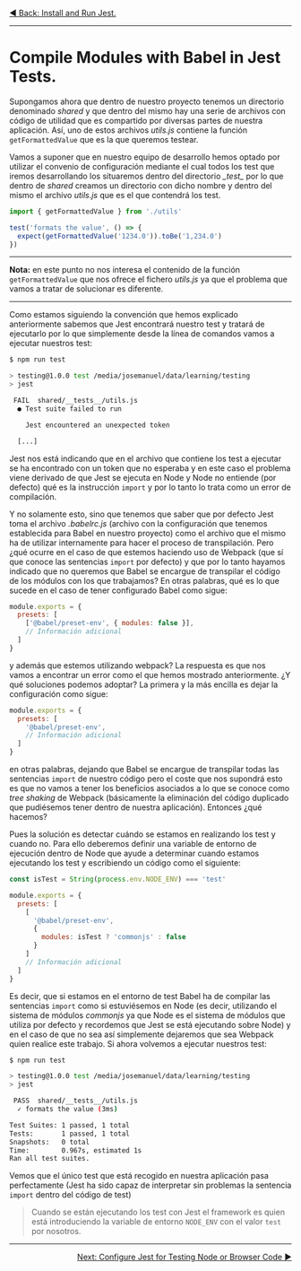 <p align="left">
 <a href="04_01.md">◀ Back: Install and Run Jest.</a>
</p>

---

# Compile Modules with Babel in Jest Tests.

Supongamos ahora que dentro de nuestro proyecto tenemos un directorio denominado *shared* y que dentro del mismo hay una serie de archivos con código de utilidad que es compartido por diversas partes de nuestra aplicación. Así, uno de estos archivos *utils.js* contiene la función `getFormattedValue` que es la que queremos testear.

Vamos a suponer que en nuestro equipo de desarrollo hemos optado por utilizar el convenio de configuración mediante el cual todos los test que iremos desarrollando los situaremos dentro del directorio *\__test\__* por lo que dentro de *shared* creamos un directorio con dicho nombre y dentro del mismo el archivo *utils.js* que es el que contendrá los test.


```js
import { getFormattedValue } from './utils'

test('formats the value', () => {
  expect(getFormattedValue('1234.0')).toBe('1,234.0')
})
```

---
**Nota:** en este punto no nos interesa el contenido de la función `getFormattedValue` que nos ofrece el fichero *utils.js* ya que el problema que vamos a tratar de solucionar es diferente.

---

Como estamos siguiendo la convención que hemos explicado anteriormente sabemos que Jest encontrará nuestro test y tratará de ejecutarlo por lo que simplemente desde la línea de comandos vamos a ejecutar nuestros test:

```bash
$ npm run test

> testing@1.0.0 test /media/josemanuel/data/learning/testing
> jest

 FAIL  shared/__tests__/utils.js
  ● Test suite failed to run

    Jest encountered an unexpected token

  [...]
```

Jest nos está indicando que en el archivo que contiene los test a ejecutar se ha encontrado con un token que no esperaba y en este caso el problema viene derivado de que Jest se ejecuta en Node y Node no entiende (por defecto) qué es la instrucción `import` y por lo tanto lo trata como un error de compilación.

Y no solamente esto, sino que tenemos que saber que por defecto Jest toma el archivo *.babelrc.js* (archivo con la configuración que tenemos establecida para Babel en nuestro proyecto) como el archivo que el mismo ha de utilizar internamente para hacer el proceso de transpilación. Pero ¿qué ocurre en el caso de que estemos haciendo uso de Webpack (que sí que conoce las sentencias `import` por defecto) y que por lo tanto hayamos indicado que no queremos que Babel se encargue de transpilar el código de los módulos con los que trabajamos? En otras palabras, qué es lo que sucede en el caso de tener configurado Babel como sigue:

```js
module.exports = {
  presets: [
    ['@babel/preset-env', { modules: false }],
    // Información adicional
  ]
}
```

y además que estemos utilizando webpack? La respuesta es que nos vamos a encontrar un error como el que hemos mostrado anteriormente. ¿Y qué soluciones podemos adoptar? La primera y la más encilla es dejar la configuración como sigue:

```js
module.exports = {
  presets: [
    '@babel/preset-env',
    // Información adicional
  ]
}
```

en otras palabras, dejando que Babel se encargue de transpilar todas las sentencias `import` de nuestro código pero el coste que nos supondrá esto es que no vamos a tener los beneficios asociados a lo que se conoce como *tree shaking* de Webpack (básicamente la eliminación del código duplicado que pudiésemos tener dentro de nuestra aplicación). Entonces ¿qué hacemos?

Pues la solución es detectar cuándo se estamos en realizando los test y cuando no. Para ello deberemos definir una variable de entorno de ejecución dentro de Node que ayude a determinar cuando estamos ejecutando los test y escribiendo un código como el siguiente:

```js
const isTest = String(process.env.NODE_ENV) === 'test'

module.exports = {
  presets: [
    [
      '@babel/preset-env',
      {
        modules: isTest ? 'commonjs' : false
      }
    ]
    // Información adicional
  ]
}
```

Es decir, que si estamos en el entorno de test Babel ha de compilar las sentencias `import` como si estuviésemos en Node (es decir, utilizando el sistema de módulos *commonjs* ya que Node es el sistema de módulos que utiliza por defecto y recordemos que Jest se está ejecutando sobre Node) y en el caso de que no sea así simplemente dejaremos que sea Webpack quien realice este trabajo. Si ahora volvemos a ejecutar nuestros test:

```bash
$ npm run test

> testing@1.0.0 test /media/josemanuel/data/learning/testing
> jest

 PASS  shared/__tests__/utils.js
  ✓ formats the value (3ms)

Test Suites: 1 passed, 1 total
Tests:       1 passed, 1 total
Snapshots:   0 total
Time:        0.967s, estimated 1s
Ran all test suites.
```

Vemos que el único test que está recogido en nuestra aplicación pasa perfectamente (Jest ha sido capaz de interpretar sin problemas la sentencia `import` dentro del código de test)

>
> Cuando se están ejecutando los test con Jest el framework es quien está introduciendo la variable de entorno `NODE_ENV` con el valor `test` por nosotros.
>

---

<p align="right">
 <a href="04_03.md">Next: Configure Jest for Testing Node or Browser Code ▶</a>
</p>
